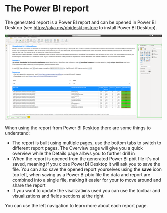 # The Power BI report

The generated report is a Power BI report and can be opened in Power BI Desktop (see https://aka.ms/pbidesktopstore to install Power BI Desktop).

![powerbi report](../images/workflowpowerbidesktop.png)

When using the report from Power BI Desktop there are some things to understand:

- The report is built using multiple pages, use the bottom tabs to switch to different report pages. The Overview page will give you a quick overview while the Details page allows you to further drill in
- When the report is opened from the generated Power BI pbit file it's not saved, meaning if you close Power BI Desktop it will ask you to save the file. You can also save the opened report yourselves using the **save** icon top left, when saving as a Power BI pbix file the data and report are combined into a single file, making it easier for your to move around and share the report
- If you want to update the visalizations used you can use the toolbar and visualizations and fields sections at the right

You can use the left navigation to learn more about each report page.

